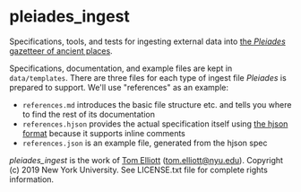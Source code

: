 # pleiades_ingest

Specifications, tools, and tests for ingesting external data into [the _Pleiades_ gazetteer of ancient places](https://pleiades.stoa.org).

Specifications, documentation, and example files are kept in ```data/templates```. There are three files for each type of ingest file _Pleiades_ is prepared to support. We'll use "references" as an example:

 - ```references.md``` introduces the basic file structure etc. and tells you where to find the rest of its documentation
 - ```references.hjson``` provides the actual specification itself using [the hjson format](http://hjson.org) because it supports inline comments
 - ```references.json``` is an example file, generated from the hjson spec

_pleiades_ingest_ is the work of [Tom Elliott](https://paregorios.org/about/) (tom.elliott@nyu.edu). Copyright (c) 2019 New York University. See LICENSE.txt file for complete rights information.


